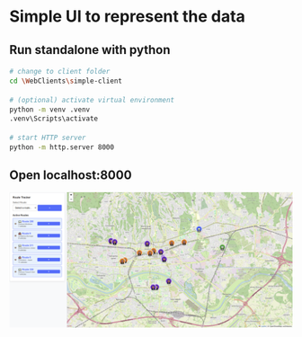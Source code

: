 # Simple UI to represent the data
## Run standalone with python
```bash
# change to client folder
cd \WebClients\simple-client

# (optional) activate virtual environment
python -m venv .venv
.venv\Scripts\activate

# start HTTP server
python -m http.server 8000
```
## Open localhost:8000
![](image.png)